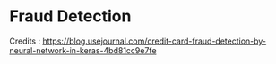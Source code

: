 # Fraud Detection

Credits : https://blog.usejournal.com/credit-card-fraud-detection-by-neural-network-in-keras-4bd81cc9e7fe